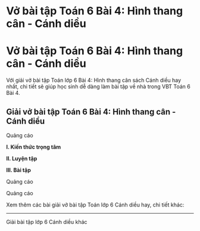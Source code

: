 # Vở bài tập Toán 6 Bài 4: Hình thang cân - Cánh diều

# Vở bài tập Toán 6 Bài 4: Hình thang cân - Cánh diều

Với giải vở bài tập Toán lớp 6 Bài 4: Hình thang cân sách Cánh diều hay nhất, chi tiết sẽ giúp học sinh dễ dàng làm bài tập về nhà trong VBT Toán 6 Bài 4.

## Giải vở bài tập Toán 6 Bài 4: Hình thang cân - Cánh diều

Quảng cáo

**I. Kiến thức trọng tâm**

**II. Luyện tập**

**III. Bài tập**

Quảng cáo

Quảng cáo

Xem thêm các bài giải vở bài tập Toán lớp 6 Cánh diều hay, chi tiết khác:

* * *

Giải bài tập lớp 6 Cánh diều khác
